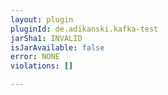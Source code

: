 ```yaml
---
layout: plugin
pluginId: de.adikanski.kafka-test
jarSha1: INVALID
isJarAvailable: false
error: NONE
violations: []

---
```

